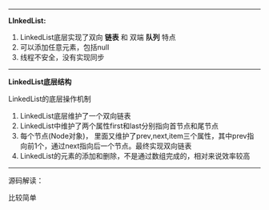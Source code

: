 ----

**LInkedList:**

1. LinkedList底层实现了双向 **链表** 和 双端 **队列** 特点
2. 可以添加任意元素，包括null
3. 线程不安全，没有实现同步

---

**LinkedList底层结构**

LinkedList的底层操作机制

1. LinkedList底层维护了一个双向链表
2. LinkedList中维护了两个属性first和last分别指向首节点和尾节点
3. 每个节点(Node对象)， 里面又维护了prev,next,item三个属性，其中prev指向前1个，通过next指向后一个节点。最终实现双向链表
4. LinkedList的元素的添加和删除，不是通过数组完成的，相对来说效率较高

----

源码解读：

比较简单

